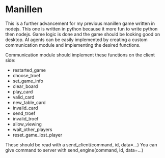 # Manillen

This is a further advancement for my previous manillen game written in nodejs. This one is written in python because it more fun to write python then nodejs. Game logic is done and the game should be looking good on desktop. AI agents can be easily implemented by creating a custom communication module and implementing the desired functions.

Communication module should implement these functions on the client side:
* restarted_game
* choose_troef
* set_game_info
* clear_board
* play_card
* valid_card
* new_table_card
* invalid_card
* send_troef
* invalid_troef
* allow_viewing
* wait_other_players
* reset_game_lost_player
	
These should be read with a send_client(command, id, data=...)
You can give command to server with send_engine(command, id, data=...)
